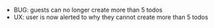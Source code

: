 <!-- @format -->

-   BUG: guests can no longer create more than 5 todos
-   UX: user is now alerted to why they cannot create more than 5 todos
